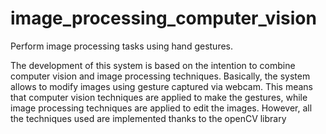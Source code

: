 # image_processing_computer_vision
Perform image processing tasks using hand gestures.

The development of this system is based on the intention to combine computer vision and image processing techniques. Basically, the system allows to modify images using gesture captured via webcam. This means that computer vision techniques are applied to make the gestures, while image processing techniques are applied to edit the images. However, all the techniques used are implemented thanks to the openCV library


